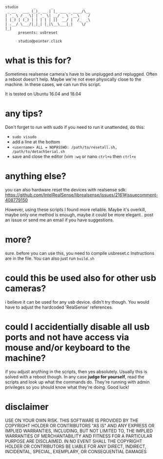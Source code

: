 ```
studio       _       _
 _ __   ___ (_)_ __ | |_ ___ _ ____/\__
| '_ \ / _ \| | '_ \| __/ _ \ '__\    /
| |_) | (_) | | | | | ||  __/ |  /_  _\
| .__/ \___/|_|_| |_|\__\___|_|    \/
|_|
      presents: usbreset

      studio@pointer.click
```

# what is this for?
Sometimes realsense camera's have to be unplugged
and replugged. Often a reboot doesn't help.
Maybe we're not even physically close to the machine.
In these cases, we can run this script.

It is tested on Ubuntu 16.04 and 18.04

# any tips?
Don't forget to run with sudo
if you need to run it unattended, do this:
- `sudo visudo`
- add a line at the bottom
- `<username> ALL = NOPASSWD: /path/to/resetall.sh, /path/to/detachSerial.sh`
- save and close the editor (vim `:wq` or nano `ctrl+o` then `ctrl+x`

# anything else?
you can also hardware reset the devices with realsense sdk:
https://github.com/IntelRealSense/librealsense/issues/2161#issuecomment-408779150

However, using these scripts I found more reliable.
Maybe it's overkill, maybe only one method is enough, maybe it could be more elegant.. post an issue or send me an email if you have suggestions.

# more?
sure. before you can use this, you need to compile usbreset.c
Instructions are in the file.
You can also just run `build.sh`

# could this be used also for other usb cameras?
i believe it can be used for any usb device. didn't try though. You would have to adjust the hardcoded 'RealSense' references.

# could I accidentially disable all usb ports and not have access via mouse and/or keyboard to the machine?
if you adjust anything in the scripts, then yes absolutely. Usually this is solved with a reboot though.
In any case **judge for yourself**, read the scripts and look up what the commands do. They're running with admin privileges so you should know what they're doing. 
Good luck!

# disclaimer
USE ON YOUR OWN RISK. THIS SOFTWARE IS PROVIDED BY THE COPYRIGHT HOLDER OR CONTRIBUTORS "AS IS" AND ANY EXPRESS OR IMPLIED WARRANTIES, INCLUDING, BUT NOT LIMITED TO, THE IMPLIED WARRANTIES OF MERCHANTABILITY AND FITNESS FOR A PARTICULAR PURPOSE ARE DISCLAIMED. IN NO EVENT SHALL THE COPYRIGHT HOLDER OR CONTRIBUTORS BE LIABLE FOR ANY DIRECT, INDIRECT, INCIDENTAL, SPECIAL, EXEMPLARY, OR CONSEQUENTIAL DAMAGES
